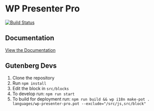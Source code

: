 # WP Presenter Pro

[![Build Status](https://travis-ci.org/ronalfy/wp-presenter-pro.svg?branch=master)](https://travis-ci.org/ronalfy/wp-presenter-pro)

## Documentation

<a href="https://wppresenter.pro">View the Documentation</a>

## Gutenberg Devs

1. Clone the repository
2. Run ```npm install```
3. Edit the block in ```src/blocks```
4. To develop run: ```npm run start```
5. To build for deployment run: ```npm run build && wp i18n make-pot . languages/wp-presenter-pro.pot --exclude="/src/js,src/block"```